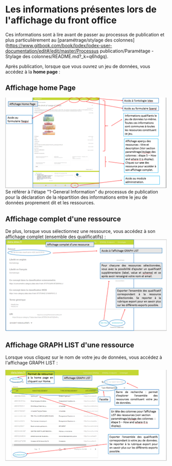 # Les informations présentes lors de l'affichage du front office

Ces informations sont à lire avant de passer au processus de publication et plus particulièrement au [paramétrage/stylage des colonnes](https://www.gitbook.com/book/lodex/lodex-user-documentation/edit#/edit/master/Processus publication/Paramétage - Stylage des colonnes/README.md?_k=q6hdgq).

Après publication, lorsque que vous ouvrez un jeu de données, vous accédez à la **home page** :

## **Affichage home Page**

![](/assets/frontofficeaffichagehomepage.png)Se référer à l'étape "1-General Information"  du processus de publication pour la déclaration de la répartition des informations entre le jeu de données proprement dit et les ressources.

## **Affichage complet d'une ressource**

De plus, lorsque vous sélectionnez une ressource, vous accédez à son affichage complet \(ensemble des qualificatifs\) :![](/assets/frontofficeaffichagecomplet.png)

## **Affichage GRAPH LIST d'une ressource**

Lorsque vous cliquez sur le nom de votre jeu de données, vous accédez à l'affichage GRAPH LIST :

![](/assets/frontofficeaffichagegraphlist.png)

